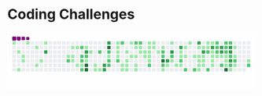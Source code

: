 <h1>Coding Challenges </h1>


![MasterHead](https://raw.githubusercontent.com/Platane/snk/output/github-contribution-grid-snake.gif)
